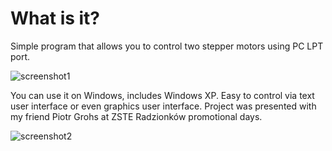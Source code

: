 # What is it?

Simple program that allows you to control two stepper motors using PC LPT port.

![screenshot1](https://pajadam.github.io/img/lpt_motor/lpt_1.PNG "Screenshot #1")

You can use it on Windows, includes Windows XP. 
Easy to control via text user interface or even graphics user interface. 
Project was presented with my friend Piotr Grohs at ZSTE Radzionków promotional days.

![screenshot2](https://pajadam.github.io/img/lpt_motor/lpt_0.PNG "Screenshot #2")
